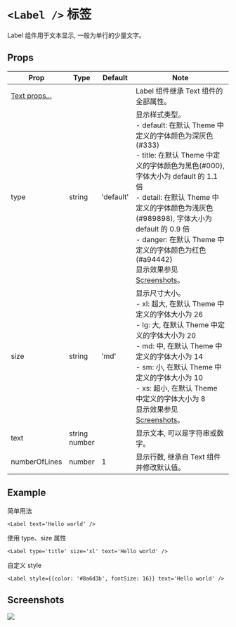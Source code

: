 # `<Label />` 标签
Label 组件用于文本显示, 一般为单行的少量文字。

## Props
| Prop | Type | Default | Note |
|---|---|---|---|
| [Text props...](https://facebook.github.io/react-native/docs/text.html) |  |  | Label 组件继承 Text 组件的全部属性。
| type | string | 'default' | 显示样式类型。<br/>- default: 在默认 Theme 中定义的字体颜色为深灰色(#333)<br/>- title: 在默认 Theme 中定义的字体颜色为黑色(#000), 字体大小为 default 的 1.1 倍<br/>- detail: 在默认 Theme 中定义的字体颜色为浅灰色(#989898), 字体大小为 default 的 0.9 倍<br/>- danger: 在默认 Theme 中定义的字体颜色为红色(#a94442)<br>显示效果参见[Screenshots](#screenshots)。
| size | string | 'md' | 显示尺寸大小。<br/>- xl: 超大, 在默认 Theme 中定义的字体大小为 26<br/>- lg: 大, 在默认 Theme 中定义的字体大小为 20<br/>- md: 中, 在默认 Theme 中定义的字体大小为 14<br/>- sm: 小, 在默认 Theme 中定义的字体大小为 10<br/>- xs: 超小, 在默认 Theme 中定义的字体大小为 8<br>显示效果参见[Screenshots](#screenshots)。
| text | string<br/>number |  | 显示文本, 可以是字符串或数字。
| numberOfLines | number | 1 | 显示行数, 继承自 Text 组件并修改默认值。

<!--
## Events
None.

## Methods
None.

## Static Props
None.

## Static Methods
None.
-->

## Example
简单用法
```
<Label text='Hello world' />
```

使用 type、size 属性
```
<Label type='title' size='xl' text='Hello world' />
```

自定义 style
```
<Label style={{color: '#8a6d3b', fontSize: 16}} text='Hello world' />
```

## Screenshots
![](../../screenshots/01-Label.png)
